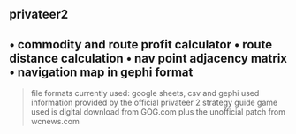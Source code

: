 privateer2 
-------------------
• commodity and route profit calculator
• route distance calculation
• nav point adjacency matrix
• navigation map in gephi format
-------------------
> file formats currently used: google sheets, csv and gephi
> used information provided by the official privateer 2 strategy guide
> game used is digital download from GOG.com plus the unofficial patch from wcnews.com
